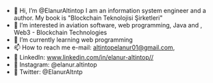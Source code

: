 - 👋 Hi, I’m @ElanurAltintop I am an information system engineer and a author. My book is "Blockchain Teknolojisi Şirketleri"
- 👀 I’m interested in aviation software, web programming, Java and , Web3 - Blockchain Technologies
- 🌱 I’m currently learning web programming
- 📫 How to reach me e-mail: altintopelanur01@gmail.com, 
- 📌 LinkedIn: www.linkedin.com/in/elanur-altintop//
- 📌 Instagram: @elanur.altintop
- 📌 Twitter: @ElanurAltntp

<!---
ElanurAltintop/ElanurAltintop is a ✨ special ✨ repository because its `README.md` (this file) appears on your GitHub profile.
You can click the Preview link to take a look at your changes.
--->
